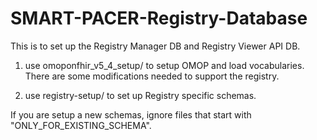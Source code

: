 # SMART-PACER-Registry-Database

This is to set up the Registry Manager DB and Registry Viewer API DB. 

1. use omoponfhir_v5_4_setup/ to setup OMOP and load vocabularies. There are some modifications needed to support the registry.

2. use registry-setup/ to set up Registry specific schemas. 

If you are setup a new schemas, ignore files that start with "ONLY_FOR_EXISTING_SCHEMA". 